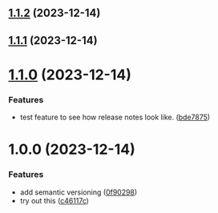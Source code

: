 ## [1.1.2](https://github.com/beniutek/github-action-testing/compare/v1.1.1...v1.1.2) (2023-12-14)

## [1.1.1](https://github.com/beniutek/github-action-testing/compare/v1.1.0...v1.1.1) (2023-12-14)

# [1.1.0](https://github.com/beniutek/github-action-testing/compare/v1.0.0...v1.1.0) (2023-12-14)


### Features

* test feature to see how release notes look like. ([bde7875](https://github.com/beniutek/github-action-testing/commit/bde78756ac7808fe6f03dd02c59405d52b1686f6))

# 1.0.0 (2023-12-14)


### Features

* add semantic versioning ([0f90298](https://github.com/beniutek/github-action-testing/commit/0f90298926c4cd8c5f305bbde42370772f0b30b3))
* try out this ([c46117c](https://github.com/beniutek/github-action-testing/commit/c46117cc5dc9ad4986a96e75569c48b0dc3b32e0))
